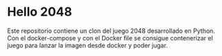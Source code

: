 # Hello 2048
Este repositorio contiene un clon del juego 2048 desarrollado en Python.
Con el docker-compose y con el Docker file se consigue contenerizar el juego para lanzar la imagen desde docker y poder jugar. 
